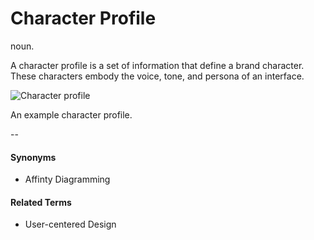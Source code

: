# Character Profile
noun.

A character profile is a set of information that define a brand character. These characters embody the voice, tone, and persona of an interface. 

![Character profile](https://github.com/voxable-labs/cui-glossary/blob/master/images/character-profile.jpg?raw=true "Character profile")

An example character profile.

--

#### Synonyms
* Affinty Diagramming

#### Related Terms
* User-centered Design
